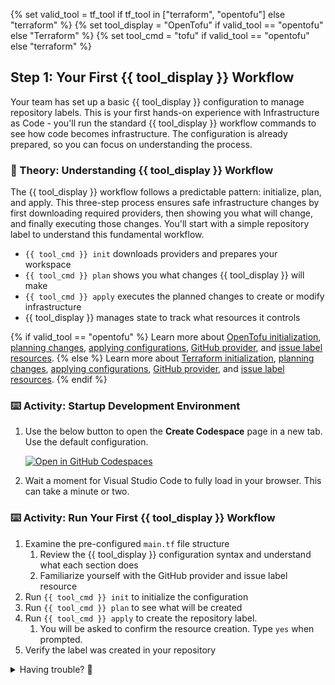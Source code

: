 {% set valid_tool = tf_tool if tf_tool in ["terraform", "opentofu"] else "terraform" %}
{% set tool_display = "OpenTofu" if valid_tool == "opentofu" else "Terraform" %}
{% set tool_cmd = "tofu" if valid_tool == "opentofu" else "terraform" %}

## Step 1: Your First {{ tool_display }} Workflow

Your team has set up a basic {{ tool_display }} configuration to manage repository labels. This is your first hands-on experience with Infrastructure as Code - you'll run the standard {{ tool_display }} workflow commands to see how code becomes infrastructure. The configuration is already prepared, so you can focus on understanding the process. 

### 📖 Theory: Understanding {{ tool_display }} Workflow

The {{ tool_display }} workflow follows a predictable pattern: initialize, plan, and apply. This three-step process ensures safe infrastructure changes by first downloading required providers, then showing you what will change, and finally executing those changes. You'll start with a simple repository label to understand this fundamental workflow.

- `{{ tool_cmd }} init` downloads providers and prepares your workspace
- `{{ tool_cmd }} plan` shows you what changes {{ tool_display }} will make
- `{{ tool_cmd }} apply` executes the planned changes to create or modify infrastructure
- {{ tool_display }} manages state to track what resources it controls

{% if valid_tool == "opentofu" %}
Learn more about [OpenTofu initialization](https://opentofu.org/docs/cli/commands/init/), [planning changes](https://opentofu.org/docs/cli/commands/plan/), [applying configurations](https://opentofu.org/docs/cli/commands/apply/), [GitHub provider](https://registry.terraform.io/providers/integrations/github/latest/docs), and [issue label resources](https://registry.terraform.io/providers/integrations/github/latest/docs/resources/issue_label).
{% else %}
Learn more about [Terraform initialization](https://developer.hashicorp.com/terraform/tutorials/cli/init), [planning changes](https://developer.hashicorp.com/terraform/tutorials/cli/plan), [applying configurations](https://developer.hashicorp.com/terraform/tutorials/cli/apply), [GitHub provider](https://registry.terraform.io/providers/integrations/github/latest/docs), and [issue label resources](https://registry.terraform.io/providers/integrations/github/latest/docs/resources/issue_label).
{% endif %}

### ⌨️ Activity: Startup Development Environment


1. Use the below button to open the **Create Codespace** page in a new tab. Use the default configuration.

   [![Open in GitHub Codespaces](https://github.com/codespaces/badge.svg)](https://codespaces.new/{{full_repo_name}}?quickstart=1)

1. Wait a moment for Visual Studio Code to fully load in your browser. This can take a minute or two.


### ⌨️ Activity: Run Your First {{ tool_display }} Workflow

1. Examine the pre-configured `main.tf` file structure
   1. Review the {{ tool_display }} configuration syntax and understand what each section does
   1. Familiarize yourself with the GitHub provider and issue label resource
1. Run `{{ tool_cmd }} init` to initialize the configuration
1. Run `{{ tool_cmd }} plan` to see what will be created
1. Run `{{ tool_cmd }} apply` to create the repository label.
   1. You will be asked to confirm the resource creation. Type `yes` when prompted.
1. Verify the label was created in your repository

<details>
<summary>Having trouble? 🤷</summary><br/>

- If `{{ tool_cmd }} init` fails, check that you have internet connectivity for downloading providers
- If `{{ tool_cmd }} plan` shows no changes, verify your `main.tf` file contains the issue label resource
- If `{{ tool_cmd }} apply` fails with authentication errors, ensure your GitHub token is properly configured
- Check the repository's "Issues" tab and then "Labels" to verify the label was created

</details>
